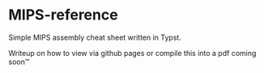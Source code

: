 # MIPS-reference
Simple MIPS assembly cheat sheet written in Typst.

Writeup on how to view via github pages or compile this into a pdf coming soon™️
